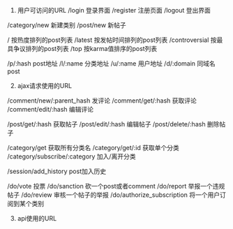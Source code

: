 1. 用户可访问的URL
  /login  登录界面
  /register 注册页面
  /logout 登出界面

  /category/new 新建类别
  /post/new 新帖子

  /               按热度排列的post列表
  /latest         按发帖时间排列的post列表
  /controversial  按最具争议排列的post列表
  /top            按karma值排序的post列表

  /p/:hash  post地址
  /l/:name  分类地址
  /u/:name  用户地址
  /d/:domain  同域名post

2. ajax请求使用的URL

  /comment/new/:parent_hash  发评论
  /comment/get/:hash 获取评论
  /comment/edit/:hash 编辑评论

  /post/get/:hash 获取帖子
  /post/edit/:hash 编辑帖子
  /post/delete/:hash 删除帖子

  /category/get         获取所有分类名
  /category/get/:id     获取单个分类
  /category/subscribe/:category 加入/离开分类

  /session/add_history post加入历史

  /do/vote                      投票
  /do/sanction                  砍一个post或者comment
  /do/report                    举报一个违规帖子
  /do/review                    审核一个帖子的举报
  /do/authorize_subscription    将一个用户订阅到某个类别

3. api使用的URL

